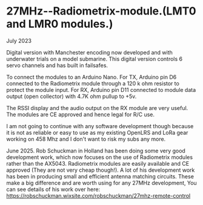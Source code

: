 # 27MHz--Radiometrix-module.(LMT0 and LMR0 modules.) 
July 2023

Digital version with Manchester encoding now developed and with underwater trials on a model submarine. This digital version controls 6 servo channels and has built in failsafes. 

To connect the modules to an Arduino Nano. For TX, Arduino pin D6 connected to the Radiometrix module through a 120 k ohm resistor to protect the module input.
For RX, Arduino pin D11 connected to module data output (open collector) with 4.7K ohm pullup to +5v.

The RSSI display and the audio output on the RX module are very useful. The modules are CE approved and hence legal for R/C use.

I am not going to continue with any software development though because it is not as reliable or easy to use as my existing  OpenLRS and LoRa gear working on 458 Mhz and I don't want to risk my subs any more.

June 2025.
Rob Schuckman in Holland has been doing some very good development work, which now focuses on the use of Radiometrix modules rather than the AX5043. Radiometrix modules are easily available and CE approved (They are not very cheap though!).
A lot of his development work has been in producing small and efficient antenna matching circuits. These make a big difference and are worth using for any 27MHz development,
You can see details of his work over here:
https://robschuckman.wixsite.com/robschuckman/27mhz-remote-control
